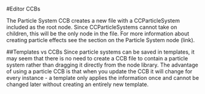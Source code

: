 #Editor CCBs

The Particle System CCB creates a new file with a CCParticleSystem included as the root node.  Since CCParticleSystems cannot take on children, this will be the only node in the file.  For more information about creating particle effects see the section on the Particle System node (link).

##Templates vs CCBs
Since particle systems can be saved in templates, it may seem that there is no need to create a CCB file to contain a particle system rather than dragging it directly from the node library. The advantage of using a particle CCB is that when you update the CCB it will change for every instance - a template only applies the information once and cannot be changed later without creating an entirely new template.